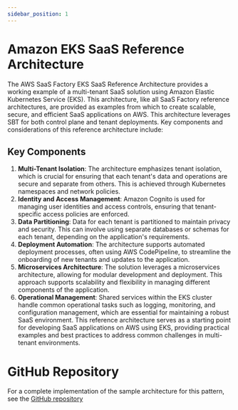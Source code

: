 ```yaml
---
sidebar_position: 1
---
```

# Amazon EKS SaaS Reference Architecture

The AWS SaaS Factory EKS SaaS Reference Architecture provides a working example of a multi-tenant SaaS solution using Amazon Elastic Kubernetes Service (EKS). This architecture, like all SaaS Factory reference architectures, are provided as examples from which to create scalable, secure, and efficient SaaS applications on AWS. This architecture leverages SBT for both control plane and tenant deployments. Key components and considerations of this reference architecture include:

## Key Components

1. **Multi-Tenant Isolation**: The architecture emphasizes tenant isolation, which is crucial for ensuring that each tenant's data and operations are secure and separate from others. This is achieved through Kubernetes namespaces and network policies.
2. **Identity and Access Management**: Amazon Cognito is used for managing user identities and access controls, ensuring that tenant-specific access policies are enforced.
3. **Data Partitioning**: Data for each tenant is partitioned to maintain privacy and security. This can involve using separate databases or schemas for each tenant, depending on the application's requirements.
4. **Deployment Automation**: The architecture supports automated deployment processes, often using AWS CodePipeline, to streamline the onboarding of new tenants and updates to the application.
5. **Microservices Architecture**: The solution leverages a microservices architecture, allowing for modular development and deployment. This approach supports scalability and flexibility in managing different components of the application.
6. **Operational Management**: Shared services within the EKS cluster handle common operational tasks such as logging, monitoring, and configuration management, which are essential for maintaining a robust SaaS environment.
This reference architecture serves as a starting point for developing SaaS applications on AWS using EKS, providing practical examples and best practices to address common challenges in multi-tenant environments.

# GitHub Repository

For a complete implementation of the sample architecture for this pattern, see the [GitHub repository](https://github.com/aws-samples/aws-saas-factory-eks-reference-architecture)
